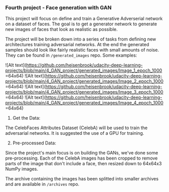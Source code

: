 ### Fourth project - Face generation with GAN

 This project will focus on define and train a Generative Adverserial network on a dataset of faces. The goal is to get a generator network to generate new images of faces that look as realistic as possible.

 The project will be broken down into a series of tasks from defining new architectures training adversarial networks. At the end the generated samples should look like fairly realistic faces with small amounts of noise. They can be found in ``/generated_images`` repo.
 Some examples:


 ![Alt text](https://github.com/heisenbrook/udacity-deep-learning-projects/blob/main/4_GAN_project/generated_images/Image_1_epoch_1000 =64x64)
 ![Alt text](https://github.com/heisenbrook/udacity-deep-learning-projects/blob/main/4_GAN_project/generated_images/Image_2_epoch_1000 =64x64)
 ![Alt text](https://github.com/heisenbrook/udacity-deep-learning-projects/blob/main/4_GAN_project/generated_images/Image_3_epoch_1000 =64x64)
 ![Alt text](https://github.com/heisenbrook/udacity-deep-learning-projects/blob/main/4_GAN_project/generated_images/Image_4_epoch_1000 =64x64)

1. Get the Data:

 The CelebFaces Attributes Dataset (CelebA) will be used to train the adversarial networks. It is suggested the use of a GPU for training.

2. Pre-processed Data:

 Since the project's main focus is on building the GANs, we've done some pre-processing. Each of the CelebA images has been cropped to remove parts of the image that don't include a face, then resized down to 64x64x3 NumPy images.

 The archive containing the images has been splitted into smaller archives and are available in ``/archives`` repo.